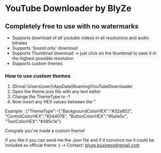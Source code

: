 # YouTube Downloader by BlyZe

## Completely free to use with no watermarks

- Supports download of all youtube videos in all resolutions and audio bitrates
- Supports 'Sound only' download
- Supports Thumbnail download -> just click on the thumbnail to save it in the highest possible resolution
- Supports custom themes

### How to use custom themes

1. (Drive):\Users\(user)\AppData\Roaming\YouTubeDownloader
2. Open the theme.json file with any text editor
3. Change the ThemeType to -1
4. Now insert any HEX values between the "

Example : {"ThemeType":-1,"BackgroundColorHEX":"#32a852", "ControlColorHEX":"#244078", "ButtonColorHEX":"#5a1e5c", "TextColorHEX":"#385c1e"}

Congrats you've made a custom theme!

If you like it you can send me the .json file and if it convince me it could be included as official theme :)
-> Contact: blyze.business@gmail.com

